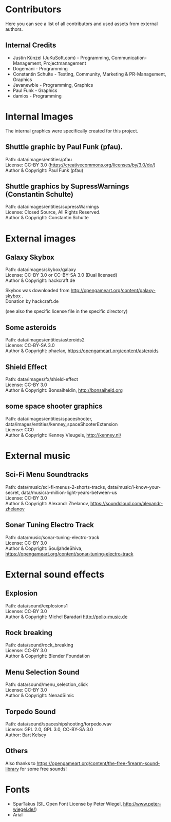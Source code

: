 ﻿# Contributors

Here you can see a list of all contributors and used assets from external authors.

## Internal Credits
  - Justin Künzel (JuKuSoft.com) - Programming, Communication-Management, Projectmanagement
  - Dogemani - Programming
  - Constantin Schulte - Testing, Community, Marketing & PR-Management, Graphics
  - Javanewbie - Programming, Graphics
  - Paul Funk - Graphics
  - damios - Programming

# Internal Images

The internal graphics were specifically created for this project.

## Shuttle graphic by Paul Funk (pfau).

Path: data/images/entities/pfau\
License: CC-BY 3.0 (https://creativecommons.org/licenses/by/3.0/de/) \
Author & Copyright: Paul Funk (pfau)

## Shuttle graphics by SupressWarnings (Constantin Schulte)

Path: data/images/entities/supressWarnings\
License: Closed Source, All Rights Reserved.\
Author & Copyright: Constantin Schulte

# External images

## Galaxy Skybox

Path: data/images/skybox/galaxy\
License: CC-BY 3.0 or CC-BY-SA 3.0 (Dual licensed)\
Author & Copyright: hackcraft.de

Skybox was downloaded from http://opengameart.org/content/galaxy-skybox .\
Donation by hackcraft.de

(see also the specific license file in the specific directory)

## Some asteroids

Path: data/images/entities/asteroids2\
License: CC-BY-SA 3.0\
Author & Copyright: phaelax, https://opengameart.org/content/asteroids

## Shield Effect

Path: data/images/fx/shield-effect\
License: CC-BY 3.0\
Author & Copyright: Bonsaiheldin, http://bonsaiheld.org

## some space shooter graphics

Path: data/images/entities/spaceshooter, data/images/entities/kenney_spaceShooterExtension\
License: CC0\
Author & Copyright: Kenney Vleugels, http://kenney.nl/

# External music

## Sci-Fi Menu Soundtracks

Path: data/music/sci-fi-menus-2-shorts-tracks, data/music/i-know-your-secret, data/music/a-million-light-years-between-us\
License: CC-BY 3.0\
Author & Copyright: Alexandr Zhelanov, https://soundcloud.com/alexandr-zhelanov

## Sonar Tuning Electro Track

Path: data/music/sonar-tuning-electro-track\
License: CC-BY 3.0\
Author & Copyright: SouljahdeShiva, https://opengameart.org/content/sonar-tuning-electro-track

# External sound effects

## Explosion

Path: data/sound/explosions1\
License: CC-BY 3.0\
Author & Copyright: Michel Baradari http://pollo-music.de

## Rock breaking

Path: data/sound/rock_breaking\
License: CC-BY 3.0\
Author & Copyright: Blender Foundation

## Menu Selection Sound

Path: data/sound/menu_selection_click\
License: CC-BY 3.0\
Author & Copyright: NenadSimic

## Torpedo Sound
Path: data/sound/spaceshipshooting/torpedo.wav\
License: GPL 2.0, GPL 3.0, CC-BY-SA 3.0\
Author: Bart Kelsey

## Others

Also thanks to https://opengameart.org/content/the-free-firearm-sound-library for some free sounds!

# Fonts
  - SparTakus (SIL Open Font License by Peter Wiegel, http://www.peter-wiegel.de/)
  - Arial

